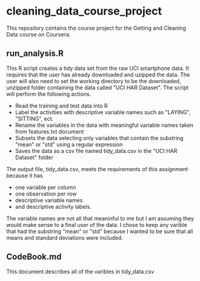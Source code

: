 # cleaning_data_course_project
This repository contains the course project for the Getting and Cleaning Data course on Coursera.

## run_analysis.R
This R script creates a tidy data set from the raw UCI smartphone data. It requires that the user has already downloaded and uzipped the data. The user will also need to set the working directory to be the downloaded, unzipped folder containing the data called "UCI HAR Dataset". The script will perform the following actions.
- Read the training and test data into R
- Label the activities with descriptive variable names such as "LAYING", "SITTING", ect.
- Rename the variables in the data with meaningful variable names taken from features.txt document
- Subsets the data selecting only variables that contain the substring "mean" or "std" using a regular expression
- Saves the data as a csv file named tidy_data.csv in the "UCI HAR Dataset" folder

The output file, tidy_data.csv, meets the requirements of this assignment because it has 
- one variable per column
- one observation per row
- descriptive variable names
- and descriptive activity labels.

The variable names are not all that meaninful to me but I am assuming they would make sense to a final user of the data. I chose to keep any varible that had the substring "mean" or "std" because I wanted to be sure that all means and standard deviations were included.

## CodeBook.md
This document describes all of the varibles in tidy_data.csv
